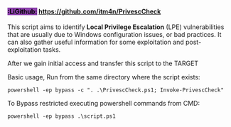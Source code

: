 
#### <mark style="background: #8e44ad;">:LiGithub:</mark> https://github.com/itm4n/PrivescCheck


This script aims to identify **Local Privilege Escalation** (LPE) vulnerabilities that are usually due to Windows configuration issues, or bad practices. It can also gather useful information for some exploitation and post-exploitation tasks.

After we gain initial access and transfer this script to the TARGET 

Basic usage, Run from the same directory where the script exists: 

	powershell -ep bypass -c ". .\PrivescCheck.ps1; Invoke-PrivescCheck"





To Bypass restricted executing powershell commands from CMD: 

	powershell -ep bypass .\script.ps1



